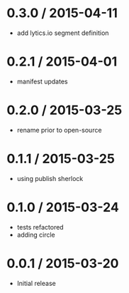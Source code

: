 
0.3.0 / 2015-04-11
==================

  * add lytics.io segment definition

0.2.1 / 2015-04-01
==================

  * manifest updates

0.2.0 / 2015-03-25
==================

  * rename prior to open-source

0.1.1 / 2015-03-25
==================

  * using publish sherlock

0.1.0 / 2015-03-24
==================

  * tests refactored
  * adding circle

0.0.1 / 2015-03-20
==================

  * Initial release
